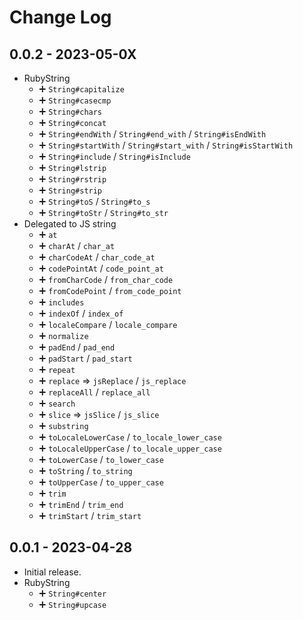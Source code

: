 # Change Log

## 0.0.2 - 2023-05-0X

- RubyString
  - ➕ `String#capitalize`
  - ➕ `String#casecmp`
  - ➕ `String#chars`
  - ➕ `String#concat`
  - ➕ `String#endWith` / `String#end_with` / `String#isEndWith`
  - ➕ `String#startWith` / `String#start_with` / `String#isStartWith`
  - ➕ `String#include` / `String#isInclude`
  - ➕ `String#lstrip`
  - ➕ `String#rstrip`
  - ➕ `String#strip`
  - ➕ `String#toS` / `String#to_s`
  - ➕ `String#toStr` / `String#to_str`
- Delegated to JS string
  - ➕ `at`
  - ➕ `charAt` / `char_at`
  - ➕ `charCodeAt` / `char_code_at`
  - ➕ `codePointAt` / `code_point_at`
  - ➕ `fromCharCode` / `from_char_code`
  - ➕ `fromCodePoint` / `from_code_point`
  - ➕ `includes`
  - ➕ `indexOf` / `index_of`
  - ➕ `localeCompare` / `locale_compare`
  - ➕ `normalize`
  - ➕ `padEnd` / `pad_end`
  - ➕ `padStart` / `pad_start`
  - ➕ `repeat`
  - ➕ `replace` => `jsReplace` / `js_replace`
  - ➕ `replaceAll` / `replace_all`
  - ➕ `search`
  - ➕ `slice` => `jsSlice` / `js_slice`
  - ➕ `substring`
  - ➕ `toLocaleLowerCase` / `to_locale_lower_case`
  - ➕ `toLocaleUpperCase` / `to_locale_upper_case`
  - ➕ `toLowerCase` / `to_lower_case`
  - ➕ `toString` / `to_string`
  - ➕ `toUpperCase` / `to_upper_case`
  - ➕ `trim`
  - ➕ `trimEnd` / `trim_end`
  - ➕ `trimStart` / `trim_start`

## 0.0.1 - 2023-04-28

- Initial release.
- RubyString
  - ➕ `String#center`
  - ➕ `String#upcase`
